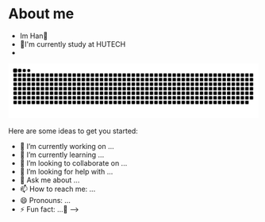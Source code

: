 # About me
* Im Han👋
* 🌱I'm currently study at HUTECH
* 
![This is an alt text.](https://raw.githubusercontent.com/Platane/snk/output/github-contribution-grid-snake.svg "This is a sample image.")


Here are some ideas to get you started:

- 🔭 I’m currently working on ...
- 🌱 I’m currently learning ...
- 👯 I’m looking to collaborate on ...
- 🤔 I’m looking for help with ...
- 💬 Ask me about ...
- 📫 How to reach me: ...
- 😄 Pronouns: ...
- ⚡ Fun fact: ...👋
-->
